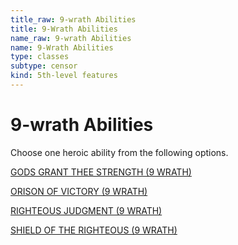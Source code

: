 ```yaml
---
title_raw: 9-wrath Abilities
title: 9-Wrath Abilities
name_raw: 9-wrath Abilities
name: 9-Wrath Abilities
type: classes
subtype: censor
kind: 5th-level features
---
```


# 9-wrath Abilities

Choose one heroic ability from the following options.

[GODS GRANT THEE STRENGTH (9 WRATH)](./Gods%20Grant%20Thee%20Strength.md)

[ORISON OF VICTORY (9 WRATH)](./Orison%20Of%20Victory.md)

[RIGHTEOUS JUDGMENT (9 WRATH)](./Righteous%20Judgment.md)

[SHIELD OF THE RIGHTEOUS (9 WRATH)](./Shield%20Of%20The%20Righteous.md)
